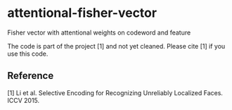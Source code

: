 # attentional-fisher-vector
Fisher vector with attentional weights on codeword and feature

The code is part of the project [1] and not yet cleaned. Please cite [1] if you use this code.

## Reference
[1] Li et al. Selective Encoding for Recognizing Unreliably Localized Faces. ICCV 2015.

